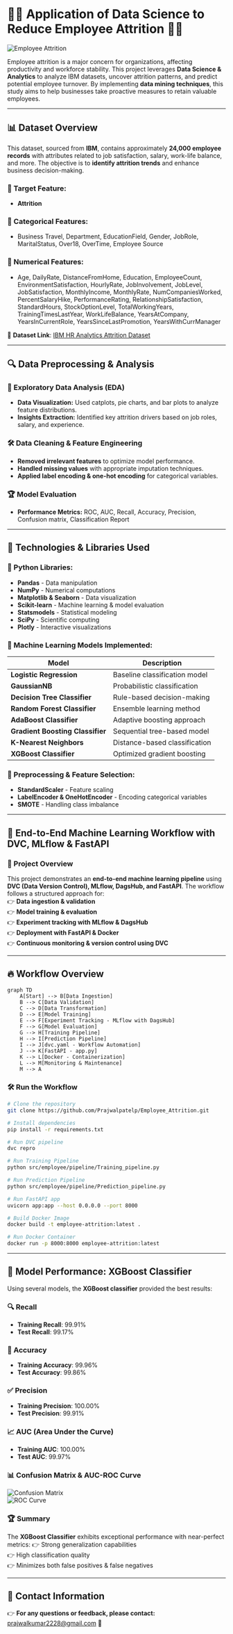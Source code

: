 # 👨‍💼 Application of Data Science to Reduce Employee Attrition 👨‍💼

![Employee Attrition](image.jpeg)

Employee attrition is a major concern for organizations, affecting productivity and workforce stability. This project leverages **Data Science & Analytics** to analyze IBM datasets, uncover attrition patterns, and predict potential employee turnover. By implementing **data mining techniques**, this study aims to help businesses take proactive measures to retain valuable employees.

---

## 📊 Dataset Overview

This dataset, sourced from **IBM**, contains approximately **24,000 employee records** with attributes related to job satisfaction, salary, work-life balance, and more. The objective is to **identify attrition trends** and enhance business decision-making.

### 🔹 Target Feature:
- **Attrition** 

### 🔹 Categorical Features:
- Business Travel, Department, EducationField, Gender, JobRole, MaritalStatus, Over18, OverTime, Employee Source

### 🔹 Numerical Features:
- Age, DailyRate, DistanceFromHome, Education, EmployeeCount, EnvironmentSatisfaction, HourlyRate, JobInvolvement, JobLevel, JobSatisfaction, MonthlyIncome, MonthlyRate, NumCompaniesWorked, PercentSalaryHike, PerformanceRating, RelationshipSatisfaction, StandardHours, StockOptionLevel, TotalWorkingYears, TrainingTimesLastYear, WorkLifeBalance, YearsAtCompany, YearsInCurrentRole, YearsSinceLastPromotion, YearsWithCurrManager

🔗 **Dataset Link**: [IBM HR Analytics Attrition Dataset](https://www.kaggle.com/datasets/pavansubhasht/ibm-hr-analytics-attrition-dataset)

---

## 🔍 Data Preprocessing & Analysis

### 📌 Exploratory Data Analysis (EDA)
- **Data Visualization:** Used catplots, pie charts, and bar plots to analyze feature distributions.
- **Insights Extraction:** Identified key attrition drivers based on job roles, salary, and experience.

### 🛠️ Data Cleaning & Feature Engineering
- **Removed irrelevant features** to optimize model performance.
- **Handled missing values** with appropriate imputation techniques.
- **Applied label encoding & one-hot encoding** for categorical variables.

### 🏆 Model Evaluation
- **Performance Metrics:** ROC, AUC, Recall, Accuracy, Precision, Confusion matrix, Classification Report

---

## 🛑 Technologies & Libraries Used

### 🔹 Python Libraries:
- **Pandas** - Data manipulation
- **NumPy** - Numerical computations
- **Matplotlib & Seaborn** - Data visualization
- **Scikit-learn** - Machine learning & model evaluation
- **Statsmodels** - Statistical modeling
- **SciPy** - Scientific computing
- **Plotly** - Interactive visualizations

### 🔹 Machine Learning Models Implemented:

| Model                          | Description                         |
|--------------------------------|-------------------------------------|
| **Logistic Regression**        | Baseline classification model      |
| **GaussianNB**                 | Probabilistic classification       |
| **Decision Tree Classifier**   | Rule-based decision-making        |
| **Random Forest Classifier**   | Ensemble learning method          |
| **AdaBoost Classifier**        | Adaptive boosting approach        |
| **Gradient Boosting Classifier** | Sequential tree-based model      |
| **K-Nearest Neighbors**        | Distance-based classification      |
| **XGBoost Classifier**         | Optimized gradient boosting       |

### 🔹 Preprocessing & Feature Selection:
- **StandardScaler** - Feature scaling
- **LabelEncoder & OneHotEncoder** - Encoding categorical variables
- **SMOTE** - Handling class imbalance

---

## 🚀 End-to-End Machine Learning Workflow with DVC, MLflow & FastAPI  

### 📌 Project Overview  
This project demonstrates an **end-to-end machine learning pipeline** using **DVC (Data Version Control), MLflow, DagsHub, and FastAPI**. The workflow follows a structured approach for:  
👉 **Data ingestion & validation**  
👉 **Model training & evaluation**  
👉 **Experiment tracking with MLflow & DagsHub**  
👉 **Deployment with FastAPI & Docker**  
👉 **Continuous monitoring & version control using DVC**  

---

## 🔥 Workflow Overview  

```mermaid
graph TD
    A[Start] --> B[Data Ingestion]
    B --> C[Data Validation]
    C --> D[Data Transformation]
    D --> E[Model Training]
    E --> F[Experiment Tracking - MLflow with DagsHub]
    F --> G[Model Evaluation]
    G --> H[Training Pipeline]
    H --> I[Prediction Pipeline]
    I --> J[dvc.yaml - Workflow Automation]
    J --> K[FastAPI - app.py]
    K --> L[Docker - Containerization]
    L --> M[Monitoring & Maintenance]
    M --> A
```

### 🛠️ Run the Workflow

```bash
# Clone the repository
git clone https://github.com/Prajwalpatelp/Employee_Attrition.git

# Install dependencies
pip install -r requirements.txt

# Run DVC pipeline
dvc repro

# Run Training Pipeline
python src/employee/pipeline/Training_pipeline.py

# Run Prediction Pipeline
python src/employee/pipeline/Prediction_pipeline.py

# Run FastAPI app
uvicorn app:app --host 0.0.0.0 --port 8000

# Build Docker Image
docker build -t employee-attrition:latest .

# Run Docker Container
docker run -p 8000:8000 employee-attrition:latest
```

---

## 🌟 Model Performance: XGBoost Classifier

Using several models, the **XGBoost classifier** provided the best results:

### 🔍 Recall
- **Training Recall**: 99.91%
- **Test Recall**: 99.17%

### 🎯 Accuracy
- **Training Accuracy**: 99.96%
- **Test Accuracy**: 99.86%

### ✅ Precision
- **Training Precision**: 100.00%
- **Test Precision**: 99.91%

### 📈 AUC (Area Under the Curve)
- **Training AUC**: 100.00%
- **Test AUC**: 99.97%

### 📊 Confusion Matrix & AUC-ROC Curve

![Confusion Matrix](confusion_matrix.png)  
![ROC Curve](roc_curve.png)  

### 🏆 Summary
The **XGBoost Classifier** exhibits exceptional performance with near-perfect metrics:
👉 Strong generalization capabilities  
👉 High classification quality  
👉 Minimizes both false positives & false negatives  

---

## 💚 Contact Information  
👉 **For any questions or feedback, please contact:** [prajwalkumar2228@gmail.com](mailto:prajwalkumar2228@gmail.com) 💎

